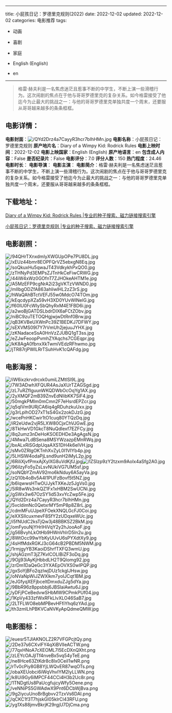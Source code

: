 
---
title: 小屁孩日记：罗德里克规则(2022)
date: 2022-12-02
updated: 2022-12-02
categories: 电影推荐
tags:
- 动画
- 喜剧
- 家庭

- English (English)
- en
---


> 格雷·赫夫利是一名焦虑迷茫且惹事不断的中学生，不断上演一些滑稽行为。这次闹剧的焦点在于他与哥哥罗德里克的复杂关系。如今格雷接受了他迄今为止最大的挑战之一：与他的哥哥罗德里克单独共度一个周末，还要服从哥哥越来越多的条条框框。

## **电影详情**：

**电影封面**：<img src="https://image.tmdb.org/t/p/w200/QYd2Drz4a7CayyR3hcr7bIhHMn.jpg" alt="/QYd2Drz4a7CayyR3hcr7bIhHMn.jpg" title="/QYd2Drz4a7CayyR3hcr7bIhHMn.jpg">
**电影名称**：小屁孩日记：罗德里克规则
**原产地片名**：Diary of a Wimpy Kid: Rodrick Rules
**电影上映时间**：2022-12-02
**电影上映国家**：English (English)
**原产地语言**：en
**包含成人内容**：False
**是否纪录片**：False
**电影评分**：7.0
**评分人数**：150
**热门程度**：24.46
**电影时长**：
**电影导演**：
**电影主演**：
**电影简介**：格雷·赫夫利是一名焦虑迷茫且惹事不断的中学生，不断上演一些滑稽行为。这次闹剧的焦点在于他与哥哥罗德里克的复杂关系。如今格雷接受了他迄今为止最大的挑战之一：与他的哥哥罗德里克单独共度一个周末，还要服从哥哥越来越多的条条框框。

## **下载地址**：
[Diary of a Wimpy Kid: Rodrick Rules |专业的种子搜索、磁力链接搜索引擎](https://movie.amd794.com:2083/?search=Diary%20of%20a%20Wimpy%20Kid%3A%20Rodrick%20Rules&ordering=&mode=match_phrase&page_size=10&page=1)

[小屁孩日记：罗德里克规则 |专业的种子搜索、磁力链接搜索引擎](https://movie.amd794.com:2083/?search=%E5%B0%8F%E5%B1%81%E5%AD%A9%E6%97%A5%E8%AE%B0%EF%BC%9A%E7%BD%97%E5%BE%B7%E9%87%8C%E5%85%8B%E8%A7%84%E5%88%99&ordering=&mode=match_phrase&page_size=10&page=1)
 

## **电影剧照**：
<img src="https://image.tmdb.org/t/p/original/94QHrTXnxdmIyXWGUpOPe7PU8DL.jpg" alt="/94QHrTXnxdmIyXWGUpOPe7PU8DL.jpg" title="/94QHrTXnxdmIyXWGUpOPe7PU8DL.jpg"><img src="https://image.tmdb.org/t/p/original/xEUz44bmr8EOPFQrVZ5ebxgN8Eq.jpg" alt="/xEUz44bmr8EOPFQrVZ5ebxgN8Eq.jpg" title="/xEUz44bmr8EOPFQrVZ5ebxgN8Eq.jpg"><img src="https://image.tmdb.org/t/p/original/soQkuxHu5qwaJT43VdkykhPxQO0.jpg" alt="/soQkuxHu5qwaJT43VdkykhPxQO0.jpg" title="/soQkuxHu5qwaJT43VdkykhPxQO0.jpg"><img src="https://image.tmdb.org/t/p/original/zTHNyPd3EMPsZJTnHkCeFiwCRWG.jpg" alt="/zTHNyPd3EMPsZJTnHkCeFiwCRWG.jpg" title="/zTHNyPd3EMPsZJTnHkCeFiwCRWG.jpg"><img src="https://image.tmdb.org/t/p/original/44iW4xWz0GOfnT7ZJHOkeAHTM1e.jpg" alt="/44iW4xWz0GOfnT7ZJHOkeAHTM1e.jpg" title="/44iW4xWz0GOfnT7ZJHOkeAHTM1e.jpg"><img src="https://image.tmdb.org/t/p/original/A5MzEFP9cgNrA2i23gVKTzVWND0.jpg" alt="/A5MzEFP9cgNrA2i23gVKTzVWND0.jpg" title="/A5MzEFP9cgNrA2i23gVKTzVWND0.jpg"><img src="https://image.tmdb.org/t/p/original/mIlbgODZfA863ahliwlHL2zZ3rS.jpg" alt="/mIlbgODZfA863ahliwlHL2zZ3rS.jpg" title="/mIlbgODZfA863ahliwlHL2zZ3rS.jpg"><img src="https://image.tmdb.org/t/p/original/hWaQAhBTctVEFJ55w0MdcO74TOm.jpg" alt="/hWaQAhBTctVEFJ55w0MdcO74TOm.jpg" title="/hWaQAhBTctVEFJ55w0MdcO74TOm.jpg"><img src="https://image.tmdb.org/t/p/original/kEqcdypXZa59vH3XD0YUvWlNelG.jpg" alt="/kEqcdypXZa59vH3XD0YUvWlNelG.jpg" title="/kEqcdypXZa59vH3XD0YUvWlNelG.jpg"><img src="https://image.tmdb.org/t/p/original/f60IU0FcWIySbQhyRxM4E1FBD6i.jpg" alt="/f60IU0FcWIySbQhyRxM4E1FBD6i.jpg" title="/f60IU0FcWIySbQhyRxM4E1FBD6i.jpg"><img src="https://image.tmdb.org/t/p/original/a2woBjGATDSLbdrDIX6aFCtZObv.jpg" alt="/a2woBjGATDSLbdrDIX6aFCtZObv.jpg" title="/a2woBjGATDSLbdrDIX6aFCtZObv.jpg"><img src="https://image.tmdb.org/t/p/original/niBC9zuTETOQHgjwjwDtRnf0Brw.jpg" alt="/niBC9zuTETOQHgjwjwDtRnf0Brw.jpg" title="/niBC9zuTETOQHgjwjwDtRnf0Brw.jpg"><img src="https://image.tmdb.org/t/p/original/qB3KVBeUXWnPc39Z1BEDKJ7DFWY.jpg" alt="/qB3KVBeUXWnPc39Z1BEDKJ7DFWY.jpg" title="/qB3KVBeUXWnPc39Z1BEDKJ7DFWY.jpg"><img src="https://image.tmdb.org/t/p/original/sEXVMS09I7Y7rVmUh2jejuuJYHX.jpg" alt="/sEXVMS09I7Y7rVmUh2jejuuJYHX.jpg" title="/sEXVMS09I7Y7rVmUh2jejuuJYHX.jpg"><img src="https://image.tmdb.org/t/p/original/zKNadaceSsA0HnVzZJUBQ1gT3ss.jpg" alt="/zKNadaceSsA0HnVzZJUBQ1gT3ss.jpg" title="/zKNadaceSsA0HnVzZJUBQ1gT3ss.jpg"><img src="https://image.tmdb.org/t/p/original/eZJwFeoopPvmhZYAqchs7CGEqpr.jpg" alt="/eZJwFeoopPvmhZYAqchs7CGEqpr.jpg" title="/eZJwFeoopPvmhZYAqchs7CGEqpr.jpg"><img src="https://image.tmdb.org/t/p/original/kK8AgA0fbnxXkTwmiVEdzRFhwmo.jpg" alt="/kK8AgA0fbnxXkTwmiVEdzRFhwmo.jpg" title="/kK8AgA0fbnxXkTwmiVEdzRFhwmo.jpg"><img src="https://image.tmdb.org/t/p/original/jTR87rjPWILRrTSuhHvK1cQAFdg.jpg" alt="/jTR87rjPWILRrTSuhHvK1cQAFdg.jpg" title="/jTR87rjPWILRrTSuhHvK1cQAFdg.jpg">

## **电影海报**：
<img src="https://image.tmdb.org/t/p/original/iW6ixzkrvdrcxk0umiLZMtlSl9L.jpg" alt="/iW6ixzkrvdrcxk0umiLZMtlSl9L.jpg" title="/iW6ixzkrvdrcxk0umiLZMtlSl9L.jpg"><img src="https://image.tmdb.org/t/p/original/7W3ADwhXFQUR4AsJaXUrTZAGSgd.jpg" alt="/7W3ADwhXFQUR4AsJaXUrTZAGSgd.jpg" title="/7W3ADwhXFQUR4AsJaXUrTZAGSgd.jpg"><img src="https://image.tmdb.org/t/p/original/zL7uRZfIguunWKQDWbOcOqYg1AX.jpg" alt="/zL7uRZfIguunWKQDWbOcOqYg1AX.jpg" title="/zL7uRZfIguunWKQDWbOcOqYg1AX.jpg"><img src="https://image.tmdb.org/t/p/original/2yXMQF2mB39ZnvEdNIibKK7SiF4.jpg" alt="/2yXMQF2mB39ZnvEdNIibKK7SiF4.jpg" title="/2yXMQF2mB39ZnvEdNIibKK7SiF4.jpg"><img src="https://image.tmdb.org/t/p/original/50mgkPMIm0mCmn2F7eHsrdEPZcr.jpg" alt="/50mgkPMIm0mCmn2F7eHsrdEPZcr.jpg" title="/50mgkPMIm0mCmn2F7eHsrdEPZcr.jpg"><img src="https://image.tmdb.org/t/p/original/q5qIVm9URjCA6iq4gRDuhzkuUxx.jpg" alt="/q5qIVm9URjCA6iq4gRDuhzkuUxx.jpg" title="/q5qIVm9URjCA6iq4gRDuhzkuUxx.jpg"><img src="https://image.tmdb.org/t/p/original/g3rLplhOD27xT1sS4Gx2zokDJzG.jpg" alt="/g3rLplhOD27xT1sS4Gx2zokDJzG.jpg" title="/g3rLplhOD27xT1sS4Gx2zokDJzG.jpg"><img src="https://image.tmdb.org/t/p/original/wcePnHKCwir1tO1cuq80YTQzDq.jpg" alt="/wcePnHKCwir1tO1cuq80YTQzDq.jpg" title="/wcePnHKCwir1tO1cuq80YTQzDq.jpg"><img src="https://image.tmdb.org/t/p/original/iR2eUdw2vjR5LXW80CjxChVJGwE.jpg" alt="/iR2eUdw2vjR5LXW80CjxChVJGwE.jpg" title="/iR2eUdw2vjR5LXW80CjxChVJGwE.jpg"><img src="https://image.tmdb.org/t/p/original/8TkHwVD1GkcT8NuQdIexf7EZFCy.jpg" alt="/8TkHwVD1GkcT8NuQdIexf7EZFCy.jpg" title="/8TkHwVD1GkcT8NuQdIexf7EZFCy.jpg"><img src="https://image.tmdb.org/t/p/original/8q2umz3nDeHoKSOEDHDe3AgAgsN.jpg" alt="/8q2umz3nDeHoKSOEDHDe3AgAgsN.jpg" title="/8q2umz3nDeHoKSOEDHDe3AgAgsN.jpg"><img src="https://image.tmdb.org/t/p/original/4Mwa7LdBSena8MSYWzazpEMnRWq.jpg" alt="/4Mwa7LdBSena8MSYWzazpEMnRWq.jpg" title="/4Mwa7LdBSena8MSYWzazpEMnRWq.jpg"><img src="https://image.tmdb.org/t/p/original/bxALxRiSGdpUqaAXS1DH4k6elVH.jpg" alt="/bxALxRiSGdpUqaAXS1DH4k6elVH.jpg" title="/bxALxRiSGdpUqaAXS1DH4k6elVH.jpg"><img src="https://image.tmdb.org/t/p/original/sMv0ZRlgOKTnhXvZyL0I1VIYb4p.jpg" alt="/sMv0ZRlgOKTnhXvZyL0I1VIYb4p.jpg" title="/sMv0ZRlgOKTnhXvZyL0I1VIYb4p.jpg"><img src="https://image.tmdb.org/t/p/original/5LHSlW4odaPjLsnd9unH2iMyL2p.jpg" alt="/5LHSlW4odaPjLsnd9unH2iMyL2p.jpg" title="/5LHSlW4odaPjLsnd9unH2iMyL2p.jpg"><img src="https://image.tmdb.org/t/p/original/6RiIiXjvfPmxAjXylXG8uVdKjfJ.jpg" alt="/6RiIiXjvfPmxAjXylXG8uVdKjfJ.jpg" title="/6RiIiXjvfPmxAjXylXG8uVdKjfJ.jpg"><img src="https://image.tmdb.org/t/p/original/lZSlzp9zY2tzxm9AoIx4aSfg2A0.jpg" alt="/lZSlzp9zY2tzxm9AoIx4aSfg2A0.jpg" title="/lZSlzp9zY2tzxm9AoIx4aSfg2A0.jpg"><img src="https://image.tmdb.org/t/p/original/96iIzyFo5yZsLsvNUkiVG7UM5sf.jpg" alt="/96iIzyFo5yZsLsvNUkiVG7UM5sf.jpg" title="/96iIzyFo5yZsLsvNUkiVG7UM5sf.jpg"><img src="https://image.tmdb.org/t/p/original/soNQbYZmAV92mo6kNduy6A5ayVa.jpg" alt="/soNQbYZmAV92mo6kNduy6A5ayVa.jpg" title="/soNQbYZmAV92mo6kNduy6A5ayVa.jpg"><img src="https://image.tmdb.org/t/p/original/zQ10b4oBv5A4I1PUFzBovf5t5NZ.jpg" alt="/zQ10b4oBv5A4I1PUFzBovf5t5NZ.jpg" title="/zQ10b4oBv5A4I1PUFzBovf5t5NZ.jpg"><img src="https://image.tmdb.org/t/p/original/b6lqwwsHTwOUJykTXKeJz5JgVs0.jpg" alt="/b6lqwwsHTwOUJykTXKeJz5JgVs0.jpg" title="/b6lqwwsHTwOUJykTXKeJz5JgVs0.jpg"><img src="https://image.tmdb.org/t/p/original/5lR8wWs3nkQZ1Fx1xHBM2SwUCNi.jpg" alt="/5lR8wWs3nkQZ1Fx1xHBM2SwUCNi.jpg" title="/5lR8wWs3nkQZ1Fx1xHBM2SwUCNi.jpg"><img src="https://image.tmdb.org/t/p/original/gSWx3w67OzSY1id53xvYcZwp5Fe.jpg" alt="/gSWx3w67OzSY1id53xvYcZwp5Fe.jpg" title="/gSWx3w67OzSY1id53xvYcZwp5Fe.jpg"><img src="https://image.tmdb.org/t/p/original/QYd2Drz4a7CayyR3hcr7bIhHMn.jpg" alt="/QYd2Drz4a7CayyR3hcr7bIhHMn.jpg" title="/QYd2Drz4a7CayyR3hcr7bIhHMn.jpg"><img src="https://image.tmdb.org/t/p/original/5vcldimNc0QetxrMY5mP8p8Z8rL.jpg" alt="/5vcldimNc0QetxrMY5mP8p8Z8rL.jpg" title="/5vcldimNc0QetxrMY5mP8p8Z8rL.jpg"><img src="https://image.tmdb.org/t/p/original/cdmMFuUJpeXFOekXNQLGcFJ0Coi.jpg" alt="/cdmMFuUJpeXFOekXNQLGcFJ0Coi.jpg" title="/cdmMFuUJpeXFOekXNQLGcFJ0Coi.jpg"><img src="https://image.tmdb.org/t/p/original/eXXSIIcuxmevF8SfY2zUDqxeWUc.jpg" alt="/eXXSIIcuxmevF8SfY2zUDqxeWUc.jpg" title="/eXXSIIcuxmevF8SfY2zUDqxeWUc.jpg"><img src="https://image.tmdb.org/t/p/original/i5fNUdC2ksTjQw3j48BBKSZ2BkM.jpg" alt="/i5fNUdC2ksTjQw3j48BBKSZ2BkM.jpg" title="/i5fNUdC2ksTjQw3j48BBKSZ2BkM.jpg"><img src="https://image.tmdb.org/t/p/original/omFyouNjYHrlHiVqY2y2hJooAoF.jpg" alt="/omFyouNjYHrlHiVqY2y2hJooAoF.jpg" title="/omFyouNjYHrlHiVqY2y2hJooAoF.jpg"><img src="https://image.tmdb.org/t/p/original/g56BvyhLkOtHb9HWnVhIrD5In2u.jpg" alt="/g56BvyhLkOtHb9HWnVhIrD5In2u.jpg" title="/g56BvyhLkOtHb9HWnVhIrD5In2u.jpg"><img src="https://image.tmdb.org/t/p/original/8WtOcc99wYbKyUUvU6sPYXdtXy9.jpg" alt="/8WtOcc99wYbKyUUvU6sPYXdtXy9.jpg" title="/8WtOcc99wYbKyUUvU6sPYXdtXy9.jpg"><img src="https://image.tmdb.org/t/p/original/4sHfMdxRGKJ3cG64cB2PBDM5NWM.jpg" alt="/4sHfMdxRGKJ3cG64cB2PBDM5NWM.jpg" title="/4sHfMdxRGKJ3cG64cB2PBDM5NWM.jpg"><img src="https://image.tmdb.org/t/p/original/1rmjgyYB3KaoiDShrfTXFQ3wmU.jpg" alt="/1rmjgyYB3KaoiDShrfTXFQ3wmU.jpg" title="/1rmjgyYB3KaoiDShrfTXFQ3wmU.jpg"><img src="https://image.tmdb.org/t/p/original/shjAGzmT3jZ7KvlCOLIBiZF3oDq.jpg" alt="/shjAGzmT3jZ7KvlCOLIBiZF3oDq.jpg" title="/shjAGzmT3jZ7KvlCOLIBiZF3oDq.jpg"><img src="https://image.tmdb.org/t/p/original/9Ojj93iAyKjHbbdLH2T9Qlomg92.jpg" alt="/9Ojj93iAyKjHbbdLH2T9Qlomg92.jpg" title="/9Ojj93iAyKjHbbdLH2T9Qlomg92.jpg"><img src="https://image.tmdb.org/t/p/original/zrDm1DaQeGc3YXAEpOVXS0wIPQP.jpg" alt="/zrDm1DaQeGc3YXAEpOVXS0wIPQP.jpg" title="/zrDm1DaQeGc3YXAEpOVXS0wIPQP.jpg"><img src="https://image.tmdb.org/t/p/original/gxSoYjBFo2qzIwjDUz1ckgIJHsw.jpg" alt="/gxSoYjBFo2qzIwjDUz1ckgIJHsw.jpg" title="/gxSoYjBFo2qzIwjDUz1ckgIJHsw.jpg"><img src="https://image.tmdb.org/t/p/original/oNVaNpWiJZWXlkm7yoIJCqt1BM.jpg" alt="/oNVaNpWiJZWXlkm7yoIJCqt1BM.jpg" title="/oNVaNpWiJZWXlkm7yoIJCqt1BM.jpg"><img src="https://image.tmdb.org/t/p/original/eJGfyqXEFjbceltDmxduZJg5dYa.jpg" alt="/eJGfyqXEFjbceltDmxduZJg5dYa.jpg" title="/eJGfyqXEFjbceltDmxduZJg5dYa.jpg"><img src="https://image.tmdb.org/t/p/original/9BbR96z8ppsbbj6JBSIaiAwtu6J.jpg" alt="/9BbR96z8ppsbbj6JBSIaiAwtu6J.jpg" title="/9BbR96z8ppsbbj6JBSIaiAwtu6J.jpg"><img src="https://image.tmdb.org/t/p/original/yDFjPCeBedvwSHbMW9CPmkPUf04.jpg" alt="/yDFjPCeBedvwSHbMW9CPmkPUf04.jpg" title="/yDFjPCeBedvwSHbMW9CPmkPUf04.jpg"><img src="https://image.tmdb.org/t/p/original/1KpVy433zfWxRFkLlvXLO46SaB7.jpg" alt="/1KpVy433zfWxRFkLlvXLO46SaB7.jpg" title="/1KpVy433zfWxRFkLlvXLO46SaB7.jpg"><img src="https://image.tmdb.org/t/p/original/2LTFLWO8ebMPBevHFfiYhq6zYAd.jpg" alt="/2LTFLWO8ebMPBevHFfiYhq6zYAd.jpg" title="/2LTFLWO8ebMPBevHFfiYhq6zYAd.jpg"><img src="https://image.tmdb.org/t/p/original/th3zmILhPBKVCaNVKyApQdmeQMW.jpg" alt="/th3zmILhPBKVCaNVKyApQdmeQMW.jpg" title="/th3zmILhPBKVCaNVKyApQdmeQMW.jpg">

## **电影图标**：
<img src="https://image.tmdb.org/t/p/original/euesr5TJlAKNOLZ2R7VFGPcjtQy.png" alt="/euesr5TJlAKNOLZ2R7VFGPcjtQy.png" title="/euesr5TJlAKNOLZ2R7VFGPcjtQy.png"><img src="https://image.tmdb.org/t/p/original/2De37s6CXvlFY4qXiBVlIeACTW.png" alt="/2De37s6CXvlFY4qXiBVlIeACTW.png" title="/2De37s6CXvlFY4qXiBVlIeACTW.png"><img src="https://image.tmdb.org/t/p/original/77qxHNoA7cXEOML7I5EcDXnQXht.png" alt="/77qxHNoA7cXEOML7I5EcDXnQXht.png" title="/77qxHNoA7cXEOML7I5EcDXnQXht.png"><img src="https://image.tmdb.org/t/p/original/zLEYcOAJjlTf4nveBx5vq54yTeE.png" alt="/zLEYcOAJjlTf4nveBx5vq54yTeE.png" title="/zLEYcOAJjlTf4nveBx5vq54yTeE.png"><img src="https://image.tmdb.org/t/p/original/ne8Hce63ZtKdr8c8lx0CeiI1wNR.png" alt="/ne8Hce63ZtKdr8c8lx0CeiI1wNR.png" title="/ne8Hce63ZtKdr8c8lx0CeiI1wNR.png"><img src="https://image.tmdb.org/t/p/original/rTv0cPiy8GB8YjLWQvER87wqOTs.png" alt="/rTv0cPiy8GB8YjLWQvER87wqOTs.png" title="/rTv0cPiy8GB8YjLWQvER87wqOTs.png"><img src="https://image.tmdb.org/t/p/original/obaXEUobci6iWqVhvIYM2lyLLWN.png" alt="/obaXEUobci6iWqVhvIYM2lyLLWN.png" title="/obaXEUobci6iWqVhvIYM2lyLLWN.png"><img src="https://image.tmdb.org/t/p/original/k8Ui9Gy6iMPCF44CCi4H3b2Uc8r.png" alt="/k8Ui9Gy6iMPCF44CCi4H3b2Uc8r.png" title="/k8Ui9Gy6iMPCF44CCi4H3b2Uc8r.png"><img src="https://image.tmdb.org/t/p/original/1TNDgtUs8PaUcgfujcyWfy5Oene.png" alt="/1TNDgtUs8PaUcgfujcyWfy5Oene.png" title="/1TNDgtUs8PaUcgfujcyWfy5Oene.png"><img src="https://image.tmdb.org/t/p/original/veNNiPS5GWAdwX9Pnt6DCbWjBva.png" alt="/veNNiPS5GWAdwX9Pnt6DCbWjBva.png" title="/veNNiPS5GWAdwX9Pnt6DCbWjBva.png"><img src="https://image.tmdb.org/t/p/original/9g2iycuUnoBrBgbvv2TzxVs6DAI.png" alt="/9g2iycuUnoBrBgbvv2TzxVs6DAI.png" title="/9g2iycuUnoBrBgbvv2TzxVs6DAI.png"><img src="https://image.tmdb.org/t/p/original/qCKC1f3T7hjskGI05klrCl43RFU.png" alt="/qCKC1f3T7hjskGI05klrCl43RFU.png" title="/qCKC1f3T7hjskGI05klrCl43RFU.png"><img src="https://image.tmdb.org/t/p/original/yg1Xs88jmvBkrjK29rgjU7DjCma.png" alt="/yg1Xs88jmvBkrjK29rgjU7DjCma.png" title="/yg1Xs88jmvBkrjK29rgjU7DjCma.png">
